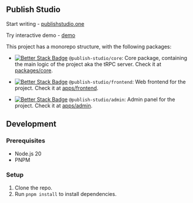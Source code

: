 ## Publish Studio

Start writing - [publishstudio.one](https://www.publishstudio.one)

Try interactive demo - [demo](https://story.screenspace.io/rakesh-potnuru/65496589)

This project has a monorepo structure, with the following packages:

- [![Better Stack Badge](https://uptime.betterstack.com/status-badges/v1/monitor/11ryc.svg)](https://status.publishstudio.one/) `@publish-studio/core`: Core package, containing the main logic of the project aka the tRPC server. Check it at [packages/core](packages/core).

- [![Better Stack Badge](https://uptime.betterstack.com/status-badges/v1/monitor/11ryb.svg)](https://status.publishstudio.one/) `@publish-studio/frontend`: Web frontend for the project. Check it at [apps/frontend](apps/frontend).

- [![Better Stack Badge](https://uptime.betterstack.com/status-badges/v1/monitor/12396.svg)](https://status.publishstudio.one/) `@publish-studio/admin`: Admin panel for the project. Check it at [apps/admin](apps/admin).

## Development

### Prerequisites

- Node.js 20
- PNPM

### Setup

1. Clone the repo.
2. Run `pnpm install` to install dependencies.
